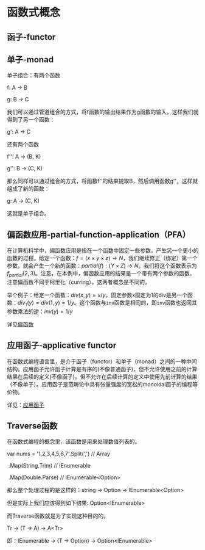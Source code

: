 # 函数式概念

## 函子-functor



## 单子-monad

单子组合：有两个函数

f: A -> B

g: B -> C

我们可以通过管道组合的方式，将f函数的输出结果作为g函数的输入，这样我们就得到了另一个函数：

g': A -> C

还有两个函数

f'': A -> (B, K)

g'': B -> (C, K)

那么同样可以通过组合的方式，将函数f''的结果提取B，然后调用函数g''，这样就组成了新的函数：

g: A -> (C, K)

这就是单子组合。

## 偏函数应用-partial-function-application（PFA）

在计算机科学中，偏函数应用是指在一个函数中固定一些参数，产生另一个更小的函数的过程。给定一个函数：$f=(x \times y \times z) \rightarrow N$，我们继续修正（绑定）第一个参数，就会产生一个新的函数：$partial(f):(Y \times Z)\rightarrow N$。我们将这个函数表示为$f_{partial}(2,3)$。注意，在本例中，偏函数应用的结果是一个带有两个参数的函数。注意偏函数不同于柯里化（curring），这两者概念是不同的。

举个例子：给定一个函数：$div(x,y) = x/y$，固定参数x固定为1的div是另一个函数：$div_1(y)=div(1,y)=1/y$。这个函数与`inv`函数是相同的，即`inv`函数也返回其参数乘法的逆：$inv(y)=1/y$

详见[偏函数](https://en.wikipedia.org/wiki/Partial_application)

## 应用函子-applicative functor

在函数式编程语言里，是介于函子（functor）和单子（monad）之间的一种中间结构。应用函子允许函子计算是有序的(不像普通函子)，但不允许使用之前的计算结果在后续的定义(不像函子)。但不允许在后续计算的定义中使用先前计算的结果（不像单子）。应用函子是范畴论中具有张量强度的宽松的monoidal函子的编程等价物。

详见：[应用函子](https://en.wikipedia.org/wiki/Applicative_functor)

## Traverse函数

在函数式编程的概念里，该函数是用来处理数值列表的。

var nums = '1,2,3,4,5,6,7'.Split(',')	// Array<string>

​	.Map(String.Trim)	// IEnumerable<string>

​	.Map(Double.Parse)   // IEnumerable<Option<double>>

那么整个处理过程的是这样的：string -> Option<double> -> IEnumerable<Option<double>>

但是实际上我们应该得到如下结果: Option<IEnumerable<double>>

而Traverse函数就是为了实现这种目的的。

Tr<T> -> (T -> A<R>) -> A<Tr<R>>

即：IEnumerable<string> -> (T -> Option<R>) -> Option<IEnumerable<R>>
